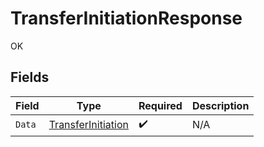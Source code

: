# TransferInitiationResponse

OK


## Fields

| Field                                                               | Type                                                                | Required                                                            | Description                                                         |
| ------------------------------------------------------------------- | ------------------------------------------------------------------- | ------------------------------------------------------------------- | ------------------------------------------------------------------- |
| `Data`                                                              | [TransferInitiation](../../Models/Components/TransferInitiation.md) | :heavy_check_mark:                                                  | N/A                                                                 |